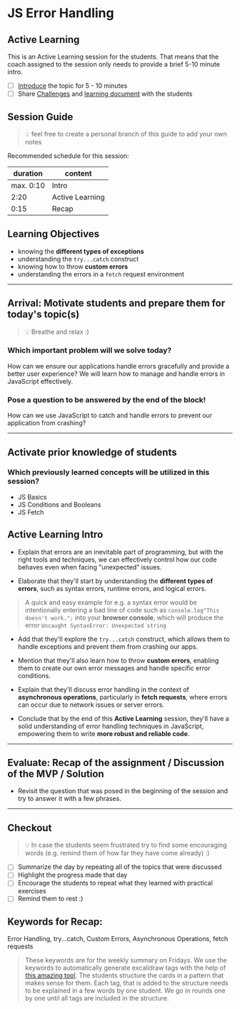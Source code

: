 # JS Error Handling

## Active Learning

This is an Active Learning session for the students. That means that the coach assigned to the session only needs to provide a brief 5-10 minute intro.

- [ ] [Introduce](#active-learning-intro) the topic for 5 - 10 minutes
- [ ] Share [Challenges](challenges-js-error-handling.md) and [learning document](js-error-handling.md) with the students

## Session Guide

> 💡 feel free to create a personal branch of this guide to add your own notes

Recommended schedule for this session:

| duration  | content         |
| --------- | --------------- |
| max. 0:10 | Intro           |
| 2:20      | Active Learning |
| 0:15      | Recap           |

## Learning Objectives

- knowing the **different types of exceptions**
- understanding the `try...catch` construct
- knowing how to throw **custom errors**
- understanding the errors in a `fetch` request environment

---

## Arrival: Motivate students and prepare them for today's topic(s)

> 💡 Breathe and relax :)

### Which important problem will we solve today?

How can we ensure our applications handle errors gracefully and provide a better user experience? We will learn how to manage and handle errors in JavaScript effectively.

### Pose a question to be answered by the end of the block!

How can we use JavaScript to catch and handle errors to prevent our application from crashing?

---

## Activate prior knowledge of students

### Which previously learned concepts will be utilized in this session?

- JS Basics
- JS Conditions and Booleans
- JS Fetch

## Active Learning Intro

- Explain that errors are an inevitable part of programming, but with the right tools and techniques, we can effectively control how our code behaves even when facing "unexpected" issues.

- Elaborate that they'll start by understanding the **different types of errors**, such as syntax errors, runtime errors, and logical errors.

> A quick and easy example for e.g. a syntax error would be intentionally entering a bad line of code such as `console.log"This doesn't work.";` into your **browser console**, which will produce the error `Uncaught SyntaxError: Unexpected string`

- Add that they'll explore the `try...catch` construct, which allows them to handle exceptions and prevent them from crashing our apps.

- Mention that they'll also learn how to throw **custom errors**, enabling them to create our own error messages and handle specific error conditions.

- Explain that they'll discuss error handling in the context of **asynchronous operations**, particularly in **fetch requests**, where errors can occur due to network issues or server errors.

- Conclude that by the end of this **Active Learning** session, they'll have a solid understanding of error handling techniques in JavaScript, empowering them to write **more robust and reliable code**.

---

## Evaluate: Recap of the assignment / Discussion of the MVP / Solution

- Revisit the question that was posed in the beginning of the session and try to answer it with a
  few phrases.

---

## Checkout

> 💡 In case the students seem frustrated try to find some encouraging words (e.g. remind them of
> how far they have come already) :)

- [ ] Summarize the day by repeating all of the topics that were discussed
- [ ] Highlight the progress made that day
- [ ] Encourage the students to repeat what they learned with practical exercises
- [ ] Remind them to rest :)

## Keywords for Recap:

Error Handling, try...catch, Custom Errors, Asynchronous Operations, fetch requests

> These keywords are for the weekly summary on Fridays. We use the keywords to automatically
> generate excalidraw tags with the help of
> [this amazing tool](https://github.com/F-Kirchhoff/tag-cloud-generator). The students structure
> the cards in a pattern that makes sense for them. Each tag, that is added to the structure needs
> to be explained in a few words by one student. We go in rounds one by one until all tags are
> included in the structure.
